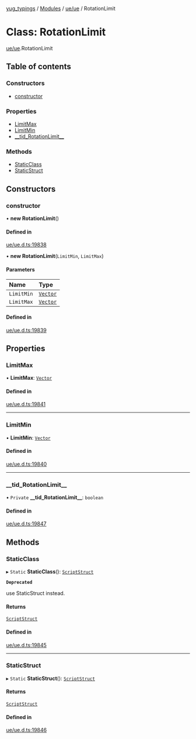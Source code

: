 [yug_typings](../README.md) / [Modules](../modules.md) / [ue/ue](../modules/ue_ue.md) / RotationLimit

# Class: RotationLimit

[ue/ue](../modules/ue_ue.md).RotationLimit

## Table of contents

### Constructors

- [constructor](ue_ue.RotationLimit.md#constructor)

### Properties

- [LimitMax](ue_ue.RotationLimit.md#limitmax)
- [LimitMin](ue_ue.RotationLimit.md#limitmin)
- [\_\_tid\_RotationLimit\_\_](ue_ue.RotationLimit.md#__tid_rotationlimit__)

### Methods

- [StaticClass](ue_ue.RotationLimit.md#staticclass)
- [StaticStruct](ue_ue.RotationLimit.md#staticstruct)

## Constructors

### constructor

• **new RotationLimit**()

#### Defined in

[ue/ue.d.ts:19838](https://github.com/YugMetaverse/yug_typings/blob/b7d9b19/ue/ue.d.ts#L19838)

• **new RotationLimit**(`LimitMin`, `LimitMax`)

#### Parameters

| Name | Type |
| :------ | :------ |
| `LimitMin` | [`Vector`](ue_ue_s.Vector.md) |
| `LimitMax` | [`Vector`](ue_ue_s.Vector.md) |

#### Defined in

[ue/ue.d.ts:19839](https://github.com/YugMetaverse/yug_typings/blob/b7d9b19/ue/ue.d.ts#L19839)

## Properties

### LimitMax

• **LimitMax**: [`Vector`](ue_ue_s.Vector.md)

#### Defined in

[ue/ue.d.ts:19841](https://github.com/YugMetaverse/yug_typings/blob/b7d9b19/ue/ue.d.ts#L19841)

___

### LimitMin

• **LimitMin**: [`Vector`](ue_ue_s.Vector.md)

#### Defined in

[ue/ue.d.ts:19840](https://github.com/YugMetaverse/yug_typings/blob/b7d9b19/ue/ue.d.ts#L19840)

___

### \_\_tid\_RotationLimit\_\_

• `Private` **\_\_tid\_RotationLimit\_\_**: `boolean`

#### Defined in

[ue/ue.d.ts:19847](https://github.com/YugMetaverse/yug_typings/blob/b7d9b19/ue/ue.d.ts#L19847)

## Methods

### StaticClass

▸ `Static` **StaticClass**(): [`ScriptStruct`](ue_ue.ScriptStruct.md)

**`Deprecated`**

use StaticStruct instead.

#### Returns

[`ScriptStruct`](ue_ue.ScriptStruct.md)

#### Defined in

[ue/ue.d.ts:19845](https://github.com/YugMetaverse/yug_typings/blob/b7d9b19/ue/ue.d.ts#L19845)

___

### StaticStruct

▸ `Static` **StaticStruct**(): [`ScriptStruct`](ue_ue.ScriptStruct.md)

#### Returns

[`ScriptStruct`](ue_ue.ScriptStruct.md)

#### Defined in

[ue/ue.d.ts:19846](https://github.com/YugMetaverse/yug_typings/blob/b7d9b19/ue/ue.d.ts#L19846)
